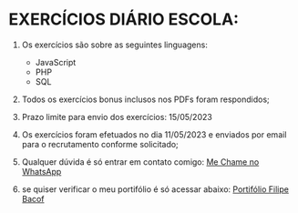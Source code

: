 # EXERCÍCIOS DIÁRIO ESCOLA:
1. Os exercícios são sobre as seguintes linguagens:
    - JavaScript
    - PHP
    - SQL

2. Todos os exercícios bonus inclusos nos PDFs foram respondidos;

3. Prazo limite para envio dos exercícios: 15/05/2023

4. Os exercícios foram efetuados no dia 11/05/2023 e enviados por email para o recrutamento conforme solicitado;

5. Qualquer dúvida é só entrar em contato comigo:
   [Me Chame no WhatsApp](https://wa.me/5551994456865?text=Ol%C3%A1%2C+verifiquei+seus+exerc%C3%ADcios+e+gostaria+de+falar+sobre+uma+vaga+de+programador)

6. se quiser verificar o meu portifólio é só acessar abaixo:
   [Portifólio Filipe Bacof](https://portifolio-filipe-bacof.vercel.app/)